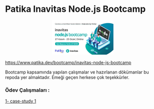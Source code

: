 # Patika Inavitas Node.js Bootcamp

<p align="center">
<img src="./img/Bootcamp Duyuru2-p-800.jpeg" width="200">
</p>

https://www.patika.dev/bootcamp/inavitas-node-js-bootcamp

Bootcamp kapsamında yapılan çalışmalar ve hazırlanan dökümanlar bu repoda yer almaktadır. Emeği geçen herkese çok teşekkürler.

### Ödev Çalışmaları :

<a href="https://github.com/ilyas9461/patika-inavitas-edu/tree/main/case-study1">1- case-study 1 </a>
